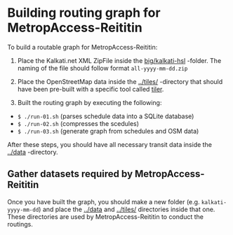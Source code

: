 # Building routing graph for MetropAccess-Reititin

To build a routable graph for MetropAccess-Reititin:

 1. Place the Kalkati.net XML ZipFile inside the [big/kalkati-hsl](big/kalkati-hsl) -folder. 
 The naming of the file should follow format `all-yyyy-mm-dd.zip`

 2. Place the OpenStreetMap data inside the [../tiles/](../tiles/) -directory that should have been pre-built with a specific tool called [tiler](../tiler).

 3. Built the routing graph by executing the following:

   - `$ ./run-01.sh` (parses schedule data into a SQLite database)
   - `$ ./run-02.sh` (compresses the scedules)
   - `$ ./run-03.sh` (generate graph from schedules and OSM data)
  
 After these steps, you should have all necessary transit data inside the [../data](../data) -directory.
 
 ## Gather datasets required by MetropAccess-Reititin
 
 Once you have built the graph, you should make a new folder (e.g. `kalkati-yyyy-mm-dd`) and place the [../data](../data) and [../tiles/](../tiles/)
 directories inside that one. These directories are used by MetropAccess-Reititin to conduct the routings. 

